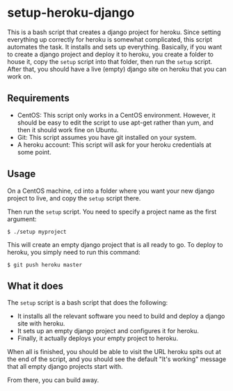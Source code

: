 setup-heroku-django
===================

This is a bash script that creates a django project for heroku. Since setting everything up correctly for heroku is somewhat complicated, this script automates the task. It installs and sets up everything. Basically, if you want to create a django project and deploy it to heroku, you create a folder to house it, copy the `setup` script into that folder, then run the `setup` script. After that, you should have a live (empty) django site on heroku that you can work on.


Requirements
------------

* CentOS: This script only works in a CentOS environment. However, it should be easy to edit the script to use apt-get rather than yum, and then it should work fine on Ubuntu.
* Git: This script assumes you have git installed on your system.
* A heroku account: This script will ask for your heroku credentials at some point.


Usage
-----

On a CentOS machine, cd into a folder where you want your new django project to live, and copy the `setup` script there.

Then run the `setup` script. You need to specify a project name as the first argument:

    $ ./setup myproject

This will create an empty django project that is all ready to go. To deploy to heroku, you simply need to run this command:

    $ git push heroku master
    
What it does
------------

The `setup` script is a bash script that does the following:

* It installs all the relevant software you need to build and deploy a django site with heroku.
* It sets up an empty django project and configures it for heroku.
* Finally, it actually deploys your empty project to heroku. 

When all is finished, you should be able to visit the URL heroku spits out at the end of the script, and you should see the default "It's working" message that all empty django projects start with.

From there, you can build away.
